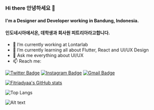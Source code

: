 ### Hi there 안녕하세요 👋


#### I'm a Designer and Developer working in Bandung, Indonesia.
#### 인도네시아에서온, 데학생과 회사원 피트리아라고합니다. 

- 🔭 I’m currently working at Lontarlab
- 🌱 I’m currently learning all about Flutter, React and UI/UX Design
- 💬 Ask me everything about UI/UX
- 📫 Reach me:

<!-- [![Website Badge](https://img.shields.io/badge/-ihsanfrr.github.io-47CCCC?style=flat&logo=Google-Chrome&logoColor=white&link=https://ihsanfrr.github.io)](https://ihsanfrr.github.io) -->
[![Twitter Badge](https://img.shields.io/badge/-@fitriadyaa-1ca0f1?style=flat&labelColor=1ca0f1&logo=twitter&logoColor=white&link=https://twitter.com/zalqyii)](https://twitter.com/zalqyii)
[![Instagram Badge](https://img.shields.io/badge/-@fitriadyaa-purple?style=flat&logo=instagram&logoColor=white&link=https://instagram.com/fitriadyaa/)](https://instagram.com/fitriadyaa)
[![Gmail Badge](https://img.shields.io/badge/-fitriadesignn-c14438?style=flat&logo=Gmail&logoColor=white&link=mailto:fitriadesignn@gmail.com)](mailto:fitriadesignn@gmail.com)

[![Fitriadyaa's GitHub stats](https://github-readme-stats.vercel.app/api?username=fitriadyaa&show_icons=true&theme=tokyonight)](https://github.com/fitriadyaa/github-readme-stats)

![Top Langs](https://github-readme-stats.vercel.app/api/top-langs/?username=fitriadyaa&theme=tokyonight)

![Alt text](https://spotify-recently-played-readme.vercel.app/api?user=41ag8wmxc3hyy1ssytcguqkc8&count={count})
